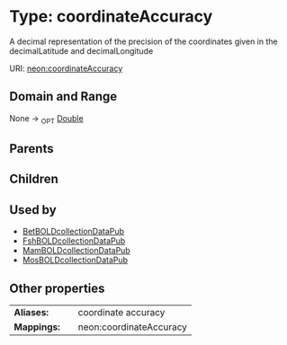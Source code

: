 
# Type: coordinateAccuracy


A decimal representation of the precision of the coordinates given in the decimalLatitude and decimalLongitude

URI: [neon:coordinateAccuracy](https://data.neonscience.org/coordinateAccuracy)


## Domain and Range

None ->  <sub>OPT</sub> [Double](types/Double.md)

## Parents


## Children


## Used by

 * [BetBOLDcollectionDataPub](BetBOLDcollectionDataPub.md)
 * [FshBOLDcollectionDataPub](FshBOLDcollectionDataPub.md)
 * [MamBOLDcollectionDataPub](MamBOLDcollectionDataPub.md)
 * [MosBOLDcollectionDataPub](MosBOLDcollectionDataPub.md)

## Other properties

|  |  |  |
| --- | --- | --- |
| **Aliases:** | | coordinate accuracy |
| **Mappings:** | | neon:coordinateAccuracy |

